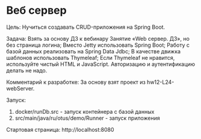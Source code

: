 # Веб сервер
Цель:
  Нучиться создавать CRUD-приложения на Spring Boot.

Задача: 
  Взять за основу ДЗ к вебинару Занятие «Web сервер. ДЗ», но без страница логина;
  Вместо Jetty использовать Spring Boot;
  Работу с базой данных реализовать на Spring Data Jdbc;
  В качестве движка шаблонов использовать Thymeleaf;
  Если Thymeleaf не нравится, используйте чистый HTML и JavaScript.
  Авторизацию и аутентификацию делать не надо.
  
Комментарий к разработке:
  За основу взят проект из hw12-L24-webServer. 
  
  Запуск:
  1. docker/runDb.src - запуск контейнера с базой данных
  2. src/main/java/ru/otus/demo/Runner - запуск приложения

  Стартовая страница: http://localhost:8080
  